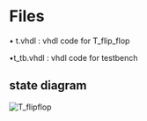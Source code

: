 # Files

   • t.vhdl : vhdl code for T_flip_flop
   
   •t_tb.vhdl : vhdl code for testbench

   ## state diagram
   
   
![T_flipflop](https://github.com/rijalkrishna/Embedded_system/assets/92113798/ed287a9c-b2b7-4416-a26d-069a1b7746fe)
